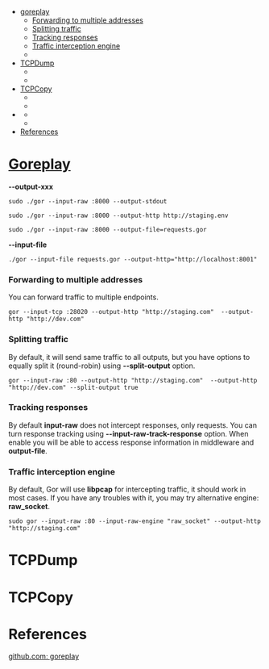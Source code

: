 - [goreplay](#goreplay)
  - [Forwarding to multiple addresses](#forwarding-to-multiple-addresses)
  - [Splitting traffic](#splitting-traffic)
  - [Tracking responses](#tracking-responses)
  - [Traffic interception engine](#traffic-interception-engine)
  - [](#)
- [TCPDump](#tcpdump)
  - [](#)
  - [](#)
- [TCPCopy](#tcpcopy)
  - [](#)
  - [](#)
- [](#)
  - [](#)
  - [](#)
- [References](#References)


# [Goreplay](https://github.com/buger/goreplay/wiki/Capturing-and-replaying-traffic)
__--output-xxx__
```
sudo ./gor --input-raw :8000 --output-stdout

sudo ./gor --input-raw :8000 --output-http http://staging.env

sudo ./gor --input-raw :8000 --output-file=requests.gor
```

__--input-file__
```
./gor --input-file requests.gor --output-http="http://localhost:8001"
```

### Forwarding to multiple addresses
You can forward traffic to multiple endpoints.

```
gor --input-tcp :28020 --output-http "http://staging.com"  --output-http "http://dev.com"
```

### Splitting traffic
By default, it will send same traffic to all outputs, but you have options to equally split it (round-robin) using __--split-output__ option.

```
gor --input-raw :80 --output-http "http://staging.com"  --output-http "http://dev.com" --split-output true
```
### Tracking responses
By default __input-raw__ does not intercept responses, only requests. You can turn response tracking using __--input-raw-track-response__ option. When enable you will be able to access response information in middleware and __output-file__.

### Traffic interception engine
By default, Gor will use __libpcap__ for intercepting traffic, it should work in most cases. If you have any troubles with it, you may try alternative engine: __raw_socket__.

```
sudo gor --input-raw :80 --input-raw-engine "raw_socket" --output-http "http://staging.com"
```


# TCPDump
# TCPCopy


# References
[github.com: goreplay](https://github.com/buger/goreplay)<br/>

[]()<br/>

[]()<br/>

[]()<br/>

[]()<br/>

[]()<br/>

[]()<br/>

[]()<br/>
